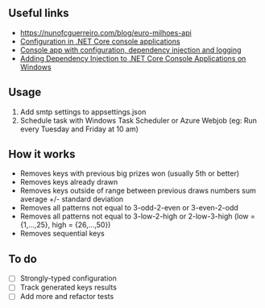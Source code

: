 ## Useful links
- https://nunofcguerreiro.com/blog/euro-milhoes-api
- [Configuration in .NET Core console applications](https://blog.hildenco.com/2020/05/configuration-in-net-core-console.html)
- [Console app with configuration, dependency injection and logging](https://emanuelpaul.net/2019/06/03/console-app-with-configuration-dependency-injection-and-logging/)
- [Adding Dependency Injection to .NET Core Console Applications on Windows](https://dev.to/ballcapz/adding-dependency-injection-to-net-core-console-applications-on-windows-3pm0)

## Usage
1. Add smtp settings to appsettings.json
2. Schedule task with Windows Task Scheduler or Azure Webjob (eg: Run every Tuesday and Friday at 10 am) 

## How it works
- Removes keys with previous big prizes won (usually 5th or better)
- Removes keys already drawn
- Removes keys outside of range between previous draws numbers sum average +/- standard deviation
- Removes all patterns not equal to 3-odd-2-even or 3-even-2-odd 
- Removes all patterns not equal to 3-low-2-high or 2-low-3-high (low = {1,...,25}, high = {26,...,50})
- Removes sequential keys

## To do
- [ ] Strongly-typed configuration
- [ ] Track generated keys results
- [ ] Add more and refactor tests
